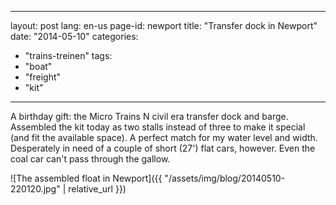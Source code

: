 <!--
SPDX-FileCopyrightText: 2024 EJ Broerse

SPDX-License-Identifier: CC-BY-NC-SA-4.0
-->

---
layout: post
lang: en-us
page-id: newport
title: "Transfer dock in Newport"
date: "2014-05-10"
categories:
  - "trains-treinen"
tags:
  - "boat"
  - "freight"
  - "kit"
---

A birthday gift: the Micro Trains N civil era transfer dock and barge. Assembled the kit
today as two stalls instead of three to make it special (and fit the available space).
A perfect match for my water level and width. Desperately in need of a couple of short
(27') flat cars, however. Even the coal car can't pass through the gallow.

![The assembled float in Newport]({{ "/assets/img/blog/20140510-220120.jpg" | relative_url }})
